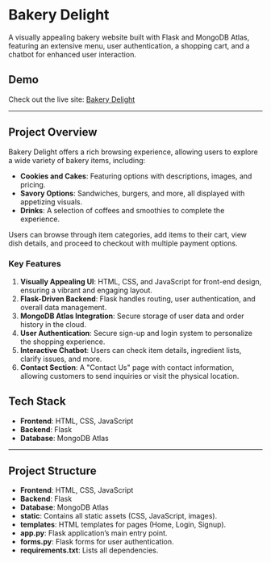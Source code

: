 # Bakery Delight

A visually appealing bakery website built with Flask and MongoDB Atlas, featuring an extensive menu, user authentication, a shopping cart, and a chatbot for enhanced user interaction.

## Demo
Check out the live site: [Bakery Delight](https://bakery-delight.onrender.com/)

---

## Project Overview

Bakery Delight offers a rich browsing experience, allowing users to explore a wide variety of bakery items, including:
- **Cookies and Cakes**: Featuring options with descriptions, images, and pricing.
- **Savory Options**: Sandwiches, burgers, and more, all displayed with appetizing visuals.
- **Drinks**: A selection of coffees and smoothies to complete the experience.

Users can browse through item categories, add items to their cart, view dish details, and proceed to checkout with multiple payment options.

### Key Features
1. **Visually Appealing UI**: HTML, CSS, and JavaScript for front-end design, ensuring a vibrant and engaging layout.
2. **Flask-Driven Backend**: Flask handles routing, user authentication, and overall data management.
3. **MongoDB Atlas Integration**: Secure storage of user data and order history in the cloud.
4. **User Authentication**: Secure sign-up and login system to personalize the shopping experience.
5. **Interactive Chatbot**: Users can check item details, ingredient lists, clarify issues, and more.
6. **Contact Section**: A "Contact Us" page with contact information, allowing customers to send inquiries or visit the physical location.

## Tech Stack

- **Frontend**: HTML, CSS, JavaScript
- **Backend**: Flask
- **Database**: MongoDB Atlas

---

## Project Structure

- **Frontend**: HTML, CSS, JavaScript
- **Backend**: Flask
- **Database**: MongoDB Atlas
- **static**: Contains all static assets (CSS, JavaScript, images).
- **templates**: HTML templates for pages (Home, Login, Signup).
- **app.py**: Flask application’s main entry point.
- **forms.py**: Flask forms for user authentication.
- **requirements.txt**: Lists all dependencies.
